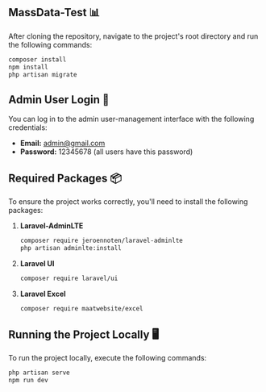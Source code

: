## MassData-Test 📊

After cloning the repository, navigate to the project's root directory and run the following commands:

```sh
composer install
npm install
php artisan migrate
```

## Admin User Login 👤

You can log in to the admin user-management interface with the following credentials:

- **Email:** admin@gmail.com
- **Password:** 12345678 (all users have this password)

## Required Packages 📦

To ensure the project works correctly, you'll need to install the following packages:

1. **Laravel-AdminLTE**
   ```sh
   composer require jeroennoten/laravel-adminlte
   php artisan adminlte:install
   ```

2. **Laravel UI**
   ```sh
   composer require laravel/ui
   ```

3. **Laravel Excel**
   ```sh
   composer require maatwebsite/excel
   ```

## Running the Project Locally 🖥️

To run the project locally, execute the following commands:

```sh
php artisan serve
npm run dev
```
